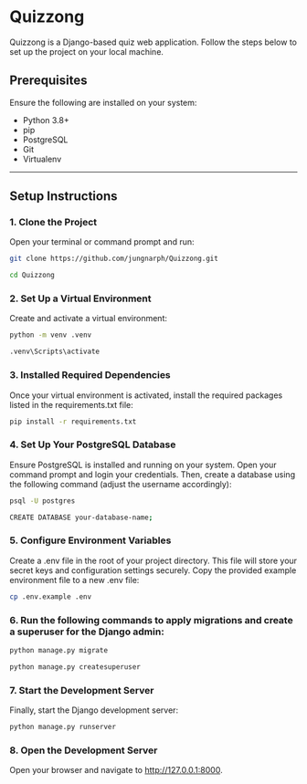 # Quizzong

Quizzong is a Django-based quiz web application. Follow the steps below to set up the project on your local machine.

## Prerequisites

Ensure the following are installed on your system:

- Python 3.8+
- pip
- PostgreSQL
- Git
- Virtualenv

---

## Setup Instructions

### 1. Clone the Project

Open your terminal or command prompt and run:

```sh
git clone https://github.com/jungnarph/Quizzong.git
```
```sh
cd Quizzong
```

### 2. Set Up a Virtual Environment

Create and activate a virtual environment:

```sh
python -m venv .venv
```
```sh
.venv\Scripts\activate
```

### 3. Installed Required Dependencies

Once your virtual environment is activated, install the required packages listed in the requirements.txt file:

```sh
pip install -r requirements.txt
```

### 4. Set Up Your PostgreSQL Database

Ensure PostgreSQL is installed and running on your system. Open your command prompt and login your credentials. Then, create a database using the following command (adjust the username accordingly):

```sh
psql -U postgres
```
```sh
CREATE DATABASE your-database-name;
```

### 5. Configure Environment Variables

Create a .env file in the root of your project directory. This file will store your secret keys and configuration settings securely. Copy the provided example environment file to a new .env file:

```sh
cp .env.example .env
```

### 6. Run the following commands to apply migrations and create a superuser for the Django admin:

```sh
python manage.py migrate
```
```sh
python manage.py createsuperuser
```

### 7. Start the Development Server

Finally, start the Django development server:

```sh
python manage.py runserver
```

### 8. Open the Development Server

Open your browser and navigate to http://127.0.0.1:8000.

